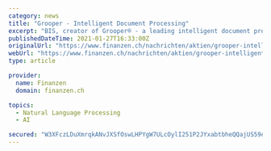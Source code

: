 ```yaml
---
category: news
title: "Grooper - Intelligent Document Processing"
excerpt: "BIS, creator of Grooper® - a leading intelligent document processing and digital data integration platform is recognized in Quadrant Knowledge Solutions SPARK Matrix TM: Intelligent Document Processing Report."
publishedDateTime: 2021-01-27T16:33:00Z
originalUrl: "https://www.finanzen.ch/nachrichten/aktien/grooper-intelligent-document-processing-1030010804"
webUrl: "https://www.finanzen.ch/nachrichten/aktien/grooper-intelligent-document-processing-1030010804"
type: article

provider:
  name: Finanzen
  domain: finanzen.ch

topics:
  - Natural Language Processing
  - AI

secured: "W3XFczLDuXmrqkANvJXSfOswLHPYgW7ULcOylI251P2JYxabtbheQQajUS59eJ/kkcqOnXnuwl+aB/DOEkInQK/T+6SjmJ4NVMAWsPH+lgpxqQz285CfF6fBB7NIuIp/LVt5xRUqje8aUFAvHY87RO51fCXs5ILfgpaVT9loYtCpUfEuRu8/tbGhSanKT5cwNRkR/fZ0xBvAMcvnQbzyMK41XLlyNMRNDsQsrOd/6lCaLo0t3xHtSzIk8XZvKaVzmMZuyo/Dz5RgyXi9nErAh3Yfiq4xzSz3UMOaWgLdfqEuP34T8FBlfBbeoGE7rlMMfdVWcX3CC49i6uOTFMjrsMVX+9ZACeeM96Ijn4v4UMk=;B6MF+FWXRf0Dqt1is54nKQ=="
---
```


